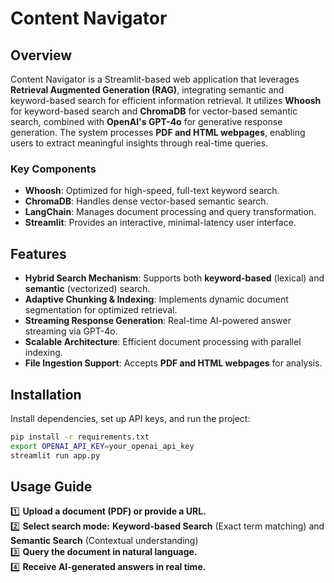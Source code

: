 # Content Navigator

##  Overview

Content Navigator is a Streamlit-based web application that leverages **Retrieval Augmented Generation (RAG)**, integrating semantic and keyword-based search for efficient information retrieval. It utilizes **Whoosh** for keyword-based search and **ChromaDB** for vector-based semantic search, combined with **OpenAI's GPT-4o** for generative response generation. The system processes **PDF and HTML webpages**, enabling users to extract meaningful insights through real-time queries.

### Key Components
- **Whoosh**: Optimized for high-speed, full-text keyword search.
- **ChromaDB**: Handles dense vector-based semantic search.
- **LangChain**: Manages document processing and query transformation.
- **Streamlit**: Provides an interactive, minimal-latency user interface.

##  Features

- **Hybrid Search Mechanism**: Supports both **keyword-based** (lexical) and **semantic** (vectorized) search.
- **Adaptive Chunking & Indexing**: Implements dynamic document segmentation for optimized retrieval.
- **Streaming Response Generation**: Real-time AI-powered answer streaming via GPT-4o.
- **Scalable Architecture**: Efficient document processing with parallel indexing.
- **File Ingestion Support**: Accepts **PDF and HTML webpages** for analysis.

##  Installation
Install dependencies, set up API keys, and run the project:

```bash
pip install -r requirements.txt
export OPENAI_API_KEY=your_openai_api_key
streamlit run app.py
```

## Usage Guide

1️⃣ **Upload a document (PDF) or provide a URL.**  
2️⃣ **Select search mode:**  **Keyword-based Search** (Exact term matching)  and  **Semantic Search** (Contextual understanding)  
3️⃣ **Query the document in natural language.**  
4️⃣ **Receive AI-generated answers in real time.**  



